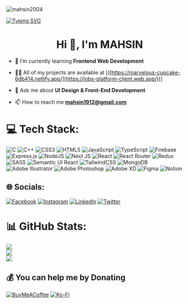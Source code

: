 <img src="https://komarev.com/ghpvc/?username=mahsin2004&label=Profile%20views&color=0e75b6&style=flat" alt="mahsin2004" />

<a href="https://git.io/typing-svg"><img src="https://readme-typing-svg.herokuapp.com?font=Fira+Code&pause=1000&width=600&lines=A+passionate+frontend+developer+from+Bangladesh...." alt="Typing SVG" /></a>

</p><h1 align="center">Hi 👋, I'm MAHSIN</h1><p align="left"> 

- 🌱 I’m currently learning **Frontend Web Development**

- 👨‍💻 All of my projects are available at [([https://marvelous-cupcake-6db414.netlify.app/](https://jobs-platform-client.web.app/))]

- 💬 Ask me about **UI Design & Front-End Development**

- 📫 How to reach me **mahsin1912@gmail.com**

  
# 💻 Tech Stack:
![C](https://img.shields.io/badge/c-%2300599C.svg?style=flat&logo=c&logoColor=white) ![C++](https://img.shields.io/badge/c++-%2300599C.svg?style=flat&logo=c%2B%2B&logoColor=white) ![CSS3](https://img.shields.io/badge/css3-%231572B6.svg?style=flat&logo=css3&logoColor=white) ![HTML5](https://img.shields.io/badge/html5-%23E34F26.svg?style=flat&logo=html5&logoColor=white) ![JavaScript](https://img.shields.io/badge/javascript-%23323330.svg?style=flat&logo=javascript&logoColor=%23F7DF1E) ![TypeScript](https://img.shields.io/badge/typescript-%23007ACC.svg?style=flat&logo=typescript&logoColor=white) ![Firebase](https://img.shields.io/badge/firebase-%23039BE5.svg?style=flat&logo=firebase) ![Express.js](https://img.shields.io/badge/express.js-%23404d59.svg?style=flat&logo=express&logoColor=%2361DAFB) ![NodeJS](https://img.shields.io/badge/node.js-6DA55F?style=flat&logo=node.js&logoColor=white) ![Next JS](https://img.shields.io/badge/Next-black?style=flat&logo=next.js&logoColor=white) ![React](https://img.shields.io/badge/react-%2320232a.svg?style=flat&logo=react&logoColor=%2361DAFB) ![React Router](https://img.shields.io/badge/React_Router-CA4245?style=flat&logo=react-router&logoColor=white) ![Redux](https://img.shields.io/badge/redux-%23593d88.svg?style=flat&logo=redux&logoColor=white) ![SASS](https://img.shields.io/badge/SASS-hotpink.svg?style=flat&logo=SASS&logoColor=white) ![Semantic UI React](https://img.shields.io/badge/Semantic%20UI%20React-%2335BDB2.svg?style=flat&logo=webpack&logoColor=black) ![TailwindCSS](https://img.shields.io/badge/tailwindcss-%2338B2AC.svg?style=flat&logo=tailwind-css&logoColor=white) ![MongoDB](https://img.shields.io/badge/MongoDB-%234ea94b.svg?style=flat&logo=mongodb&logoColor=white) ![Adobe Illustrator](https://img.shields.io/badge/adobeillustrator-%23FF9A00.svg?style=flat&logo=adobeillustrator&logoColor=white) ![Adobe Photoshop](https://img.shields.io/badge/adobephotoshop-%2331A8FF.svg?style=flat&logo=adobephotoshop&logoColor=white) ![Adobe XD](https://img.shields.io/badge/Adobe%20XD-470137?style=flat&logo=Adobe%20XD&logoColor=#FF61F6) 	![Figma](https://img.shields.io/badge/figma-%23F24E1E.svg?style=flat&logo=figma&logoColor=white) ![Notion](https://img.shields.io/badge/Notion-%23000000.svg?style=flat&logo=docker&logoColor=white) 

## 🌐 Socials:
[![Facebook](https://img.shields.io/badge/Facebook-%231877F2.svg?logo=Facebook&logoColor=white)](https://facebook.com/mahsin2004) [![Instagram](https://img.shields.io/badge/Instagram-%23E4405F.svg?logo=Instagram&logoColor=white)](https://instagram.com/mahsin2004) [![LinkedIn](https://img.shields.io/badge/LinkedIn-%230077B5.svg?logo=linkedin&logoColor=white)](https://linkedin.com/in/mahsin2004) [![Twitter](https://img.shields.io/badge/Twitter-%231DA1F2.svg?logo=Twitter&logoColor=white)](https://twitter.com/mahsin2004) 

# 📊 GitHub Stats:
![](https://github-readme-stats.vercel.app/api?username=mahsin2004&theme=default&hide_border=false&include_all_commits=true&count_private=true)<br/>
![](https://github-readme-streak-stats.herokuapp.com/?user=mahsin2004&theme=default&hide_border=false)<br/>
![](https://github-readme-stats.vercel.app/api/top-langs/?username=mahsin2004&theme=default&hide_border=false&include_all_commits=true&count_private=true&layout=compact)


  ## 💰 You can help me by Donating
  [![BuyMeACoffee](https://img.shields.io/badge/Buy%20Me%20a%20Coffee-ffdd00?style=for-the-badge&logo=buy-me-a-coffee&logoColor=black)](https://buymeacoffee.com/mahsin) [![Ko-Fi](https://img.shields.io/badge/Ko--fi-F16061?style=for-the-badge&logo=ko-fi&logoColor=white)](https://ko-fi.com/mahsin) 
